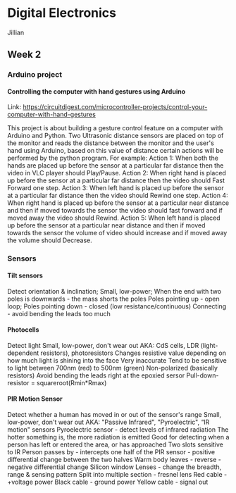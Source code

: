 # Digital Electronics
Jillian

## Week 2

### Arduino project
#### Controlling the computer with hand gestures using Arduino 
Link: https://circuitdigest.com/microcontroller-projects/control-your-computer-with-hand-gestures
      
This project is about building a gesture control feature on a computer with Arduino and Python.
Two Ultrasonic distance sensors are placed on top of the monitor and reads the distance between the 
monitor and the user's hand using Arduino, based on this value of distance certain actions will be 
performed by the python program. 
For example:
      Action 1: When both the hands are placed up before the sensor at a particular far distance then 
                the video in VLC player should Play/Pause.
      Action 2: When right hand is placed up before the sensor at a particular far distance then the 
                video should Fast Forward one step.
      Action 3: When left hand is placed up before the sensor at a particular far distance then the 
                video should Rewind one step.
      Action 4: When right hand is placed up before the sensor at a particular near distance and then 
                if moved towards the sensor the video should fast forward and if moved away the video 
                should Rewind.
      Action 5: When left hand is placed up before the sensor at a particular near distance and then if 
                moved towards the sensor the volume of video should increase and if moved away the volume 
                should Decrease.

### Sensors
#### Tilt sensors
Detect orientation & inclination;
Small, low-power;
When the end with two poles is downwards - the mass shorts the poles
Poles pointing up - open loop;
Poles pointing down - closed (low resistance/continuous)
Connecting - avoid bending the leads too much
      
#### Photocells
Detect light
Small, low-power, don't wear out
AKA: CdS cells, LDR (light-dependent resistors), photoresistors
Changes resistive value depending on how much light is shining into the face
Very inaccurate
Tend to be sensitive to light between 700nm (red) to 500nm (green)
Non-polarized (basically resistors)
Avoid bending the leads right at the epoxied sersor
Pull-down-resistor = squareroot(Rmin*Rmax)

#### PIR Motion Sensor
Detect whether a human has moved in or out of the sensor's range
Small, low-power, don't wear out
AKA: "Passive Infrared", "Pyroelectric", “IR motion" sensors
Pyroelectric sensor - detect levels of infrared radiation
The hotter something is, the more radiation is emitted
Good for detecting when a person has left or entered the area, or has approached
Two slots sensitive to IR
      Person passes by - intercepts one half of the PIR sensor - positive differential change between the two halves
      Warm body leaves - reverse - negative differential change
Silicon window
Lenses - change the breadth, range & sensing pattern
Split into multiple section - fresnel lens
Red cable - +voltage power
Black cable - ground power
Yellow cable - signal out
